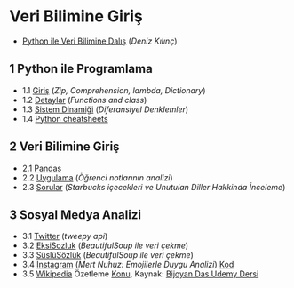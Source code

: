 # Veri Bilimine Giriş
 - [Python ile Veri Bilimine Dalış](https://medium.com/deep-learning-turkiye/python-ile-veri-bilimine-dalış-3f069260ebda) (_Deniz Kılınç_)

## 1 Python ile Programlama
 - 1.1 [Giriş](https://nbviewer.jupyter.org/github/uzay00/KaVe-Egitim/blob/master/VeriBilimi/1a%20-%20Python%20ile%20Programlamaya%20Giriş.ipynb) (_Zip, Comprehension, lambda, Dictionary_)
 - 1.2 [Detaylar](https://nbviewer.jupyter.org/github/uzay00/KaVe-Egitim/blob/master/VeriBilimi/1b%20-%20Very%20First%20Lecture%20%20-%20Python%20Programming.ipynb) (_Functions and class_)
 - 1.3 [Sistem Dinamiği](https://uzay00.github.io/kahve/dersler/yapayzeka/ders9/) (_Diferansiyel Denklemler_)
 - 1.4 [Python cheatsheets](http://ehmatthes.github.io/pcc/cheatsheets/README.html)

## 2 Veri Bilimine Giriş
 - 2.1 [Pandas](https://nbviewer.jupyter.org/github/uzay00/KaVe-Egitim/blob/master/VeriBilimi/2a%20-%20Intro%20to%20Data%20Analysis%20with%20Pandas.ipynb)
 - 2.2 [Uygulama](https://nbviewer.jupyter.org/github/uzay00/KaVe-Egitim/blob/master/VeriBilimi/2b%20-%20Veri%20Bilimi%20Uygulamasi.ipynb) (_Öğrenci notlarının analizi_)
 - 2.3 [Sorular](https://nbviewer.jupyter.org/github/uzay00/KaVe-Egitim/blob/master/VeriBilimi/2c%20-%20Veri%20Bilimi%20Sorulari.ipynb) (_Starbucks içecekleri ve Unutulan Diller Hakkinda İnceleme_)

## 3 Sosyal Medya Analizi
 - 3.1 [Twitter](https://nbviewer.jupyter.org/github/uzay00/KaVe-Egitim/blob/master/VeriBilimi/3%20-%20Twitter%20Verisini%20inceleme.ipynb) (_tweepy api_)
 - 3.2 [EksiSozluk](https://nbviewer.jupyter.org/github/uzay00/KaVe-Egitim/blob/master/VeriBilimi/3b%20-%20EksiSozluk%20Veri%20Cekme.ipynb) (_BeautifulSoup ile veri çekme_)
 - 3.3 [SüslüSözlük](https://nbviewer.jupyter.org/github/uzay00/KaVe-Egitim/blob/master/VeriBilimi/3d%20-%20Süslü%20Sözlük%27den%20Veri%20Çekme.ipynb) (_BeautifulSoup ile veri çekme_)
 - 3.4 [Instagram](https://caylakyazilimci.com/post/python-emojilerle-instagram-uzerinden-duygu-analizi) (_Mert Nuhuz: Emojilerle Duygu Analizi_) [Kod](https://nbviewer.jupyter.org/github/MertNuhuz/InstagramPythonCrawler/blob/master/InstaCrawler.ipynb)
 - 3.5 [Wikipedia](https://nbviewer.jupyter.org/github/uzay00/KaVe-Egitim/blob/master/VeriBilimi/3c%20-%20Wikipedia%20Ozetleme.ipynb) Özetleme [Konu](https://nbviewer.jupyter.org/github/uzay00/KaVe-Egitim/blob/master/VeriBilimi/3c%20-%20Wikipeadi%20Ozetleme.pdf), Kaynak: [Bijoyan Das Udemy Dersi](https://www.udemy.com/hands-on-natural-language-processing-using-python/)
